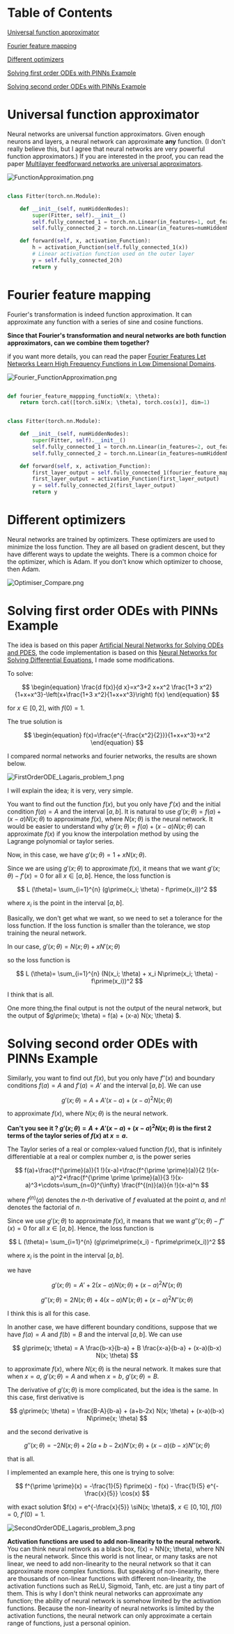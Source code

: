 # Table of Contents

[Universal function approximator](https://github.com/JIAOJIAOMEI/Universal-function-approximator-and-PINNs?tab=readme-ov-file#universal-function-approximator)


[Fourier feature mapping](https://github.com/JIAOJIAOMEI/Universal-function-approximator-and-PINNs?tab=readme-ov-file#fourier-feature-mapping)


[Different optimizers](https://github.com/JIAOJIAOMEI/Universal-function-approximator-and-PINNs?tab=readme-ov-file#different-optimizers)


[Solving first order ODEs with PINNs Example](https://github.com/JIAOJIAOMEI/Universal-function-approximator-and-PINNs?tab=readme-ov-file#solving-first-order-odes-with-pinns-example)


[Solving second order ODEs with PINNs Example](https://github.com/JIAOJIAOMEI/Universal-function-approximator-and-PINNs?tab=readme-ov-file#solving-second-order-odes-with-pinns-example)

# Universal function approximator

Neural networks are universal function approximators.
Given enough neurons and layers, a neural network can approximate **any** function.
(I don't really believe this, but I agree that neural networks are very powerful function approximators.)
If you are interested in the proof, you can read the paper [Multilayer feedforward networks are universal approximators](https://github.com/JIAOJIAOMEI/Universal-function-approximator-and-PINNs/blob/main/1989-Multilayer%20feedforward%20networks%20are%20universal%20approximators.pdf).

![FunctionApproximation.png](FunctionApproximation.png)

```python

class Fitter(torch.nn.Module):

    def __init__(self, numHiddenNodes):
        super(Fitter, self).__init__()
        self.fully_connected_1 = torch.nn.Linear(in_features=1, out_features=numHiddenNodes)
        self.fully_connected_2 = torch.nn.Linear(in_features=numHiddenNodes, out_features=1)

    def forward(self, x, activation_Function):
        h = activation_Function(self.fully_connected_1(x))
        # Linear activation function used on the outer layer
        y = self.fully_connected_2(h)
        return y

```

# Fourier feature mapping

Fourier's transformation is indeed function approximation.
It can approximate any function with a series of sine and cosine functions.

**Since that Fourier's transformation and neural networks are both function approximators, can we combine them together?**

if you want more details, you can read the paper [Fourier Features Let Networks Learn High Frequency Functions in Low Dimensional Domains](https://github.com/JIAOJIAOMEI/Universal-function-approximator-and-PINNs/blob/main/Fourier%20Features%20Let%20Networks%20Learn%20High%20Frequency%20Functions%20in%20Low%20Dimensional%20Domains.pdf).

![Fourier_FunctionApproximation.png](Fourier_FunctionApproximation.png)

```python

def fourier_feature_mappping_functioN(x; \theta):
    return torch.cat([torch.siN(x; \theta), torch.cos(x)], dim=1)


class Fitter(torch.nn.Module):

    def __init__(self, numHiddenNodes):
        super(Fitter, self).__init__()
        self.fully_connected_1 = torch.nn.Linear(in_features=2, out_features=numHiddenNodes)
        self.fully_connected_2 = torch.nn.Linear(in_features=numHiddenNodes, out_features=1)

    def forward(self, x, activation_Function):
        first_layer_output = self.fully_connected_1(fourier_feature_mappping_functioN(x; \theta))
        first_layer_output = activation_Function(first_layer_output)
        y = self.fully_connected_2(first_layer_output)
        return y

```

# Different optimizers

Neural networks are trained by optimizers. These optimizers are used to minimize the loss function.
They are all based on gradient descent, but they have different ways to update the weights.
There is a common choice for the optimizer, which is Adam. If you don't know which optimizer to choose, then Adam.

![Optimiser_Compare.png](Optimiser_Compare.png)

# Solving first order ODEs with PINNs Example

The idea is based on this paper [Artificial Neural Networks for Solving ODEs and PDES](https://github.com/JIAOJIAOMEI/Universal-function-approximator-and-PINNs/blob/main/1998-Artificial%20Neural%20Networks%20for%20Solving%20ODEs%20and%20PDES.pdf),
the code implementation is based on this [Neural Networks for Solving Differential Equations](https://github.com/JIAOJIAOMEI/Universal-function-approximator-and-PINNs/blob/main/main%20reference%20for%20this%20project.pdf), I made some modifications.

To solve:

$$
\begin{equation}
\frac{d f(x)}{d x}=x^3+2 x+x^2 \frac{1+3 x^2}{1+x+x^3}-\left(x+\frac{1+3 x^2}{1+x+x^3}\right) f(x)
\end{equation}
$$

for $x \in[0,2]$, with $f(0)=1$.

The true solution is

$$
\begin{equation}
f(x)=\frac{e^{-\frac{x^2}{2}}}{1+x+x^3}+x^2
\end{equation}
$$

I compared normal networks and fourier networks, the results are shown below.

![FirstOrderODE_Lagaris_problem_1.png](FirstOrderODE_Lagaris_problem_1.png)

I will explain the idea; it is very, very simple.

You want to find out the function $f(x)$, but you only have $f\prime(x)$ and the initial condition $f(a) = A$ and the interval $[a,b]$. It is natural to use $g\prime(x; \theta) = f(a) + (x-a) N(x; \theta)$ to approximate $f(x)$, where $N(x; \theta)$ is the neural network. It would be easier to understand why $g\prime(x; \theta) = f(a) + (x-a) N(x; \theta)$ can approximate $f(x)$ if you know the interpolation method by using the Lagrange polynomial or taylor series.

Now, in this case, we have $g\prime(x; \theta) = 1 + x N(x; \theta)$.

Since we are using $g\prime(x; \theta)$ to approximate $f(x)$, it means that we want $g\prime(x; \theta) - f\prime(x) = 0$ for all $x \in [a,b]$. Hence, the loss function is

$$
L (\theta)= \sum_{i=1}^{n} (g\prime(x_i; \theta) - f\prime(x_i))^2
$$

where $x_i$ is the point in the interval $[a,b]$.

Basically, we don't get what we want, so we need to set a tolerance for the loss function. If the loss function is smaller than the tolerance, we stop training the neural network.

In our case, $g\prime(x; \theta) = N(x; \theta) + x N\prime(x; \theta)$

so the loss function is

$$
L (\theta)= \sum_{i=1}^{n} (N(x_i; \theta) + x_i N\prime(x_i; \theta) - f\prime(x_i))^2
$$

I think that is all.

One more thing,the final output is not the output of the neural network, but the output of $g\prime(x; \theta) = f(a) + (x-a) N(x; \theta) $.

# Solving second order ODEs with PINNs Example

Similarly, you want to find out $f(x)$, but you only have $f\prime\prime(x)$ and boundary conditions $f(a) = A$ and $f\prime(a) = A\prime$ and the interval $[a,b]$. We can use

$$
g\prime(x; \theta) = A + A\prime (x-a) + (x-a)^2 N(x; \theta)
$$

to approximate $f(x)$, where $N(x; \theta)$ is the neural network.

**Can't you see it ? $g\prime(x; \theta) = A + A\prime (x-a) + (x-a)^2 N(x; \theta)$ is the first 2 terms of the taylor series of $f(x)$ at $x=a$.**

The Taylor series of a real or complex-valued function $f(x)$, that is infinitely differentiable at a real or complex number $a$, is the power series

$$
f(a)+\frac{f^{\prime}(a)}{1 !}(x-a)+\frac{f^{\prime \prime}(a)}{2 !}(x-a)^2+\frac{f^{\prime \prime \prime}(a)}{3 !}(x-a)^3+\cdots=\sum_{n=0}^{\infty} \frac{f^{(n)}(a)}{n !}(x-a)^n
$$

where $f^{(n)}(a)$ denotes the $n$-th derivative of $f$ evaluated at the point $a$, and $n!$ denotes the factorial of $n$.

Since we use $g\prime(x; \theta)$ to approximate $f(x)$, it means that we want $g\prime\prime(x; \theta) - f\prime\prime(x) = 0$ for all $x \in [a,b]$. Hence, the loss function is

$$
L (\theta)= \sum_{i=1}^{n} (g\prime\prime(x_i) - f\prime\prime(x_i))^2
$$

where $x_i$ is the point in the interval $[a,b]$.

we have 

$$
g\prime(x; \theta) = A\prime + 2 (x-a) N(x; \theta) + (x-a)^2 N\prime(x; \theta)
$$

$$
g\prime\prime(x; \theta) = 2 N(x; \theta) + 4 (x-a) N\prime(x; \theta) + (x-a)^2 N\prime\prime(x; \theta)
$$

I think this is all for this case.

In another case, we have different boundary conditions, suppose that we have $f(a) = A$ and $f(b) = B$ and the interval $[a,b]$. We can use

$$
g\prime(x; \theta) = A \frac{b-x}{b-a} + B \frac{x-a}{b-a} + (x-a)(b-x) N(x; \theta)
$$

to approximate $f(x)$, where $N(x; \theta)$ is the neural network. It makes sure that when $x=a$, $g\prime(x; \theta) = A$ and when $x=b$, $g\prime(x; \theta) = B$.

The derivative of $g\prime(x; \theta)$ is more complicated, but the idea is the same. In this case, first derivative is

$$
g\prime(x; \theta) = \frac{B-A}{b-a} + (a+b-2x) N(x; \theta) + (x-a)(b-x) N\prime(x; \theta)
$$

and the second derivative is

$$
g\prime\prime(x; \theta) = -2 N(x; \theta) + 2 (a+b-2x) N\prime(x; \theta) + (x-a)(b-x) N\prime\prime(x; \theta)
$$

that is all.

I implemented an example here, this one is trying to solve:

$$
f^{\prime \prime}(x) = -\frac{1}{5} f\prime(x) - f(x) - \frac{1}{5} e^{-\frac{x}{5}} \cos(x)
$$

with exact solution $f(x) = e^{-\frac{x}{5}} \siN(x; \theta)$, $x \in [0, 10]$, $f(0) = 0$, $f\prime(0) = 1$.

![SecondOrderODE_Lagaris_problem_3.png](SecondOrderODE_Lagaris_problem_3.png)

**Activation functions are used to add non-linearity to the neural network.** 
You can think neural network as a black box, f(x) = NN(x; \theta), where NN is the neural network.
Since this world is not linear, or many tasks are not linear, we need to add non-linearity to the neural network so that 
it can approximate more complex functions.
But speaking of non-linearity, there are thousands of non-linear functions with different non-linearity, the activation functions such as ReLU, Sigmoid, Tanh, etc. are just a tiny part of them.
This is why I don't think neural networks can approximate any function; the ability of neural network is somehow limited by the activation functions. Because the non-linearity of neural networks is limited by the activation functions, the neural network can only approximate a certain range of functions, just a personal opinion.